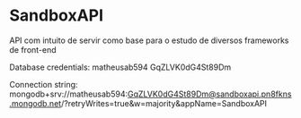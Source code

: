 # SandboxAPI
API com intuito de servir como base para o estudo de diversos frameworks de front-end

Database credentials:
matheusab594
GqZLVK0dG4St89Dm

Connection string:
mongodb+srv://matheusab594:GqZLVK0dG4St89Dm@sandboxapi.pn8fkns.mongodb.net/?retryWrites=true&w=majority&appName=SandboxAPI
